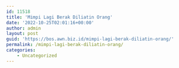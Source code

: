 ```yaml
---
id: 11518
title: 'Mimpi Lagi Berak Diliatin Orang'
date: '2022-10-25T02:01:16+00:00'
author: admin
layout: post
guid: 'https://bos.awn.biz.id/mimpi-lagi-berak-diliatin-orang/'
permalink: /mimpi-lagi-berak-diliatin-orang/
categories:
    - Uncategorized
---
```


